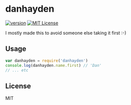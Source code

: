 # danhayden

[![version](https://img.shields.io/npm/v/danhayden.svg?style=flat-square)](http://npm.im/danhayden)
[![MIT License](https://img.shields.io/npm/l/danhayden.svg?style=flat-square)](http://opensource.org/licenses/MIT)

I mostly made this to avoid someone else taking it first :-)

## Usage

```javascript
var danhayden = require('danhayden')
console.log(danhayden.name.first) // 'Dan'
// ... etc
```

## License

MIT
